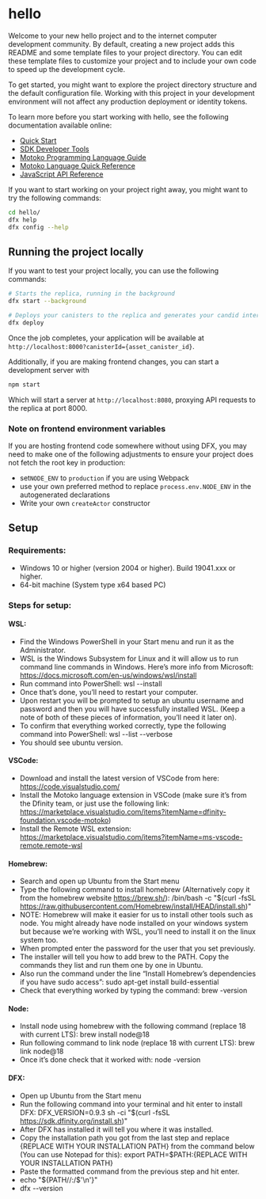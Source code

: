 # hello

Welcome to your new hello project and to the internet computer development community. By default, creating a new project adds this README and some template files to your project directory. You can edit these template files to customize your project and to include your own code to speed up the development cycle.

To get started, you might want to explore the project directory structure and the default configuration file. Working with this project in your development environment will not affect any production deployment or identity tokens.

To learn more before you start working with hello, see the following documentation available online:

- [Quick Start](https://sdk.dfinity.org/docs/quickstart/quickstart-intro.html)
- [SDK Developer Tools](https://sdk.dfinity.org/docs/developers-guide/sdk-guide.html)
- [Motoko Programming Language Guide](https://sdk.dfinity.org/docs/language-guide/motoko.html)
- [Motoko Language Quick Reference](https://sdk.dfinity.org/docs/language-guide/language-manual.html)
- [JavaScript API Reference](https://erxue-5aaaa-aaaab-qaagq-cai.raw.ic0.app)

If you want to start working on your project right away, you might want to try the following commands:

```bash
cd hello/
dfx help
dfx config --help
```

## Running the project locally

If you want to test your project locally, you can use the following commands:

```bash
# Starts the replica, running in the background
dfx start --background

# Deploys your canisters to the replica and generates your candid interface
dfx deploy
```

Once the job completes, your application will be available at `http://localhost:8000?canisterId={asset_canister_id}`.

Additionally, if you are making frontend changes, you can start a development server with

```bash
npm start
```

Which will start a server at `http://localhost:8080`, proxying API requests to the replica at port 8000.

### Note on frontend environment variables

If you are hosting frontend code somewhere without using DFX, you may need to make one of the following adjustments to ensure your project does not fetch the root key in production:

- set`NODE_ENV` to `production` if you are using Webpack
- use your own preferred method to replace `process.env.NODE_ENV` in the autogenerated declarations
- Write your own `createActor` constructor


## Setup

### Requirements:

- Windows 10 or higher (version 2004 or higher). Build 19041.xxx or higher.
- 64-bit machine (System type x64 based PC)


### Steps for setup:

#### WSL:

- Find the Windows PowerShell in your Start menu and run it as the Administrator.
- WSL is the Windows Subsystem for Linux and it will allow us to run command line commands in Windows. Here’s more info from Microsoft: ​​https://docs.microsoft.com/en-us/windows/wsl/install
- Run command into PowerShell: wsl --install
- Once that’s done, you’ll need to restart your computer.
- Upon restart you will be prompted to setup an ubuntu username and password and then you will have successfully installed WSL. (Keep a note of both of these pieces of information, you’ll need it later on).
- To confirm that everything worked correctly, type the following command into PowerShell: wsl --list --verbose
- You should see ubuntu version.

#### VSCode:

- Download and install the latest version of VSCode from here: https://code.visualstudio.com/
- Install the Motoko language extension in VSCode (make sure it’s from the Dfinity team, or just use the following link: https://marketplace.visualstudio.com/items?itemName=dfinity-foundation.vscode-motoko)
- Install the Remote WSL extension: https://marketplace.visualstudio.com/items?itemName=ms-vscode-remote.remote-wsl

#### Homebrew:

- Search and open up Ubuntu from the Start menu
- Type the following command to install homebrew (Alternatively copy it from the homebrew website https://brew.sh/): /bin/bash -c "$(curl -fsSL https://raw.githubusercontent.com/Homebrew/install/HEAD/install.sh)"
- NOTE: Homebrew will make it easier for us to install other tools such as node. You might already have node installed on your windows system but because we’re working with WSL, you’ll need to install it on the linux system too.
- When prompted enter the password for the user that you set previously.
- The installer will tell you how to add brew to the PATH. Copy the  commands they list and run them one by one in Ubuntu.
- Also run the command under the line “Install Homebrew’s dependencies if you have sudo access”: sudo apt-get install build-essential
- Check that everything worked by typing the command: brew -version

#### Node:

- Install node using homebrew with the following command (replace 18 with current LTS): brew install node@18
- Run following command to link node (replace 18 with current LTS): brew link node@18
- Once it’s done check that it worked with: node -version

#### DFX:

- Open up Ubuntu from the Start menu
- Run the following command into your terminal and hit enter to install DFX: DFX_VERSION=0.9.3 sh -ci "$(curl -fsSL https://sdk.dfinity.org/install.sh)"
- After DFX has installed it will tell you where it was installed.
- Copy the installation path you got from the last step and replace {REPLACE WITH YOUR INSTALLATION PATH} from the command below (You can use Notepad for this): export PATH=$PATH:{REPLACE WITH YOUR INSTALLATION PATH}
- Paste the formatted command from the previous step and hit enter.
- echo "${PATH//:/$'\n'}"
- dfx --version